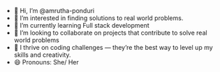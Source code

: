 - 👋 Hi, I’m @amrutha-ponduri
- 👀 I’m interested in finding solutions to real world problems. 
- 🌱 I’m currently learning Full stack development
- 💞️ I’m looking to collaborate on projects that contribute to solve real world problems
- 💪 I thrive on coding challenges — they’re the best way to level up my skills and creativity.
- 😄 Pronouns: She/ Her

<!---
amrutha-ponduri/amrutha-ponduri is a ✨ special ✨ repository because its `README.md` (this file) appears on your GitHub profile.
You can click the Preview link to take a look at your changes.
--->
